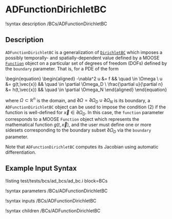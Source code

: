 # ADFunctionDirichletBC

!syntax description /BCs/ADFunctionDirichletBC

## Description

`ADFunctionDirichletBC` is a generalization of [`DirichletBC`](/DirichletBC.md) which
imposes a possibly temporally- and spatially-dependent value defined
by a MOOSE [`Function`](/Functions/index.md) object on a particular set of degrees of freedom
(DOFs) defined by the `boundary` parameter. That is, for a
PDE of the form

\begin{equation}
\begin{aligned}
  -\nabla^2 u &= f && \quad \in \Omega \\
  u &= g(t,\vec{x}) && \quad \in \partial \Omega_D \\
  \frac{\partial u}{\partial n} &= h(t,\vec{x}) && \quad \in \partial \Omega_N
\end{aligned}
\end{equation}

where $\Omega \subset \mathbb{R}^n$ is the domain, and $\partial
\Omega = \partial \Omega_D \cup \partial \Omega_N$ is its boundary,
a `ADFunctionDirichletBC` object can be used to impose the
condition (2) if the function is well-defined for $\vec{x} \in
\partial \Omega_D$. In this case, the `function` parameter corresponds to a
MOOSE `Function` object which represents the mathematical function
$g(t,\vec{x})$, and the user must define one or more sidesets
corresponding to the boundary subset $\partial \Omega_D$ via the
`boundary` parameter.

Note that `ADFunctionDirichletBC` computes its Jacobian using automatic differentiation.

## Example Input Syntax

!listing test/tests/bcs/ad_bcs/ad_bc.i block=BCs

!syntax parameters /BCs/ADFunctionDirichletBC

!syntax inputs /BCs/ADFunctionDirichletBC

!syntax children /BCs/ADFunctionDirichletBC
